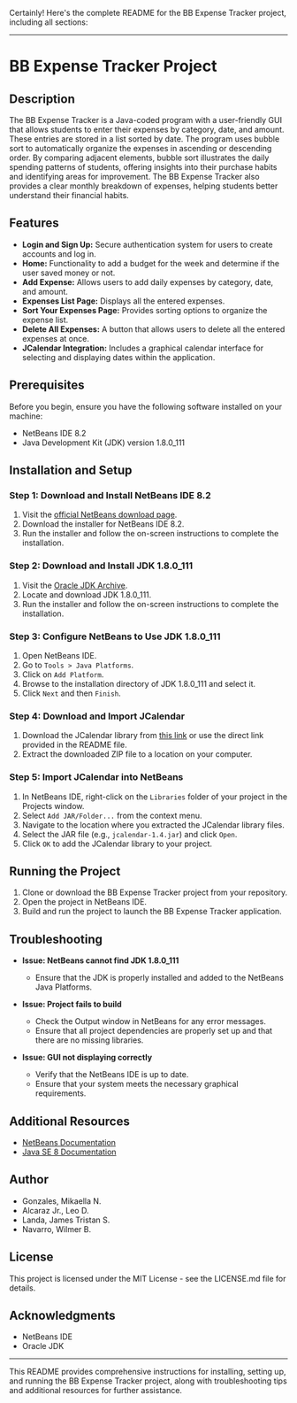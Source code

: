 Certainly! Here's the complete README for the BB Expense Tracker project, including all sections:

---

# BB Expense Tracker Project

## Description

The BB Expense Tracker is a Java-coded program with a user-friendly GUI that allows students to enter their expenses by category, date, and amount. These entries are stored in a list sorted by date. The program uses bubble sort to automatically organize the expenses in ascending or descending order. By comparing adjacent elements, bubble sort illustrates the daily spending patterns of students, offering insights into their purchase habits and identifying areas for improvement. The BB Expense Tracker also provides a clear monthly breakdown of expenses, helping students better understand their financial habits.

## Features

- **Login and Sign Up:** Secure authentication system for users to create accounts and log in.
- **Home:** Functionality to add a budget for the week and determine if the user saved money or not.
- **Add Expense:** Allows users to add daily expenses by category, date, and amount.
- **Expenses List Page:** Displays all the entered expenses.
- **Sort Your Expenses Page:** Provides sorting options to organize the expense list.
- **Delete All Expenses:** A button that allows users to delete all the entered expenses at once.
- **JCalendar Integration:** Includes a graphical calendar interface for selecting and displaying dates within the application.

## Prerequisites

Before you begin, ensure you have the following software installed on your machine:

- NetBeans IDE 8.2
- Java Development Kit (JDK) version 1.8.0_111

## Installation and Setup

### Step 1: Download and Install NetBeans IDE 8.2

1. Visit the [official NetBeans download page](https://netbeans.apache.org/download/index.html).
2. Download the installer for NetBeans IDE 8.2.
3. Run the installer and follow the on-screen instructions to complete the installation.

### Step 2: Download and Install JDK 1.8.0_111

1. Visit the [Oracle JDK Archive](https://www.oracle.com/java/technologies/javase/javase8-archive-downloads.html).
2. Locate and download JDK 1.8.0_111.
3. Run the installer and follow the on-screen instructions to complete the installation.

### Step 3: Configure NetBeans to Use JDK 1.8.0_111

1. Open NetBeans IDE.
2. Go to `Tools > Java Platforms`.
3. Click on `Add Platform`.
4. Browse to the installation directory of JDK 1.8.0_111 and select it.
5. Click `Next` and then `Finish`.

### Step 4: Download and Import JCalendar

1. Download the JCalendar library from [this link](https://toedter.com/jcalendar/) or use the direct link provided in the README file.
2. Extract the downloaded ZIP file to a location on your computer.

### Step 5: Import JCalendar into NetBeans

1. In NetBeans IDE, right-click on the `Libraries` folder of your project in the Projects window.
2. Select `Add JAR/Folder...` from the context menu.
3. Navigate to the location where you extracted the JCalendar library files.
4. Select the JAR file (e.g., `jcalendar-1.4.jar`) and click `Open`.
5. Click `OK` to add the JCalendar library to your project.

## Running the Project

1. Clone or download the BB Expense Tracker project from your repository.
2. Open the project in NetBeans IDE.
3. Build and run the project to launch the BB Expense Tracker application.

## Troubleshooting

- **Issue: NetBeans cannot find JDK 1.8.0_111**
  - Ensure that the JDK is properly installed and added to the NetBeans Java Platforms.

- **Issue: Project fails to build**
  - Check the Output window in NetBeans for any error messages.
  - Ensure that all project dependencies are properly set up and that there are no missing libraries.

- **Issue: GUI not displaying correctly**
  - Verify that the NetBeans IDE is up to date.
  - Ensure that your system meets the necessary graphical requirements.

## Additional Resources

- [NetBeans Documentation](https://netbeans.apache.org/kb/index.html)
- [Java SE 8 Documentation](https://docs.oracle.com/javase/8/docs/)

## Author

- Gonzales, Mikaella N.
- Alcaraz Jr., Leo D.
- Landa, James Tristan S.
- Navarro, Wilmer B.

## License

This project is licensed under the MIT License - see the LICENSE.md file for details.

## Acknowledgments

- NetBeans IDE
- Oracle JDK

---

This README provides comprehensive instructions for installing, setting up, and running the BB Expense Tracker project, along with troubleshooting tips and additional resources for further assistance.
